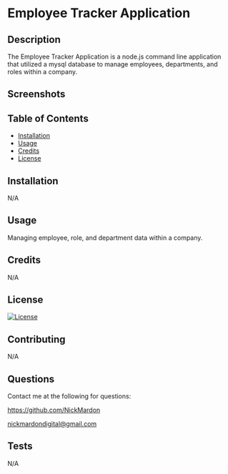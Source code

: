 # Employee Tracker Application

## Description 

The Employee Tracker Application is a node.js command line application that utilized a mysql database to manage employees, departments, and roles within a company.

## Screenshots

## Table of Contents

* [Installation](#installation)
* [Usage](#usage)
* [Credits](#credits)
* [License](#license)


## Installation 

N/A


## Usage 

Managing employee, role, and department data within a company.


## Credits 

N/A

## License

[![License](https://img.shields.io/badge/License-EPL%201.0-red.svg)](https://opensource.org/licenses/EPL-1.0)

## Contributing

N/A

## Questions

Contact me at the following for questions:

https://github.com/NickMardon

nickmardondigital@gmail.com

## Tests

N/A

